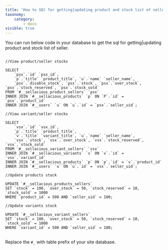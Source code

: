 ```yaml
---
title: 'How to SQl for getting|updating product and stock list of seller'
taxonomy:
    category:
        - docs
visible: true
---
```


You can run below code in your database to get the sql for getting|updating product and stock list of seller.
<pre>
<code>
//View product/seller stocks<br>
SELECT 
	`psx`.`id` `psx_id`,
    `p`.`title` `product_title`, `u`.`name` `seller_name`,
	`psx`.`disable_stock`, `psx`.`stock`, `psx`.`over_stock`, `psx`.`stock_reserved`, `psx`.`stock_sold` 
FROM `#__sellacious_product_sellers` `psx` 
INNER JOIN `#__sellacious_products` `p` ON `P`.`id` = `psx`.`product_id`
INNER JOIN `#__users` `u` ON `u`.`id` = `psx`.`seller_uid`;

//View variant/seller stocks<br>
SELECT 
	`vsx`.`id` `vsx_id`,
    `p`.`title` `product_title`,
    `v`.`title` `variant_title`, `u`.`name` `seller_name`,
	`vsx`.`stock`, `vsx`.`over_stock`, `vsx`.`stock_reserved`, `vsx`.`stock_sold` 
FROM `#__sellacious_variant_sellers` `vsx` 
INNER JOIN `#__sellacious_variants` `v` ON `v`.`id` = `vsx`.`variant_id`
INNER JOIN `#__sellacious_products` `p` ON `p`.`id` = `v`.`product_id`
INNER JOIN `#__users` `u` ON `u`.`id` = `vsx`.`seller_uid`;

//Update products stock <br>
UPDATE `#__sellacious_products_sellers`
SET `stock` = 100, `over_stock` = 50, `stock_reserved` = 10, `stock_sold` = 1000
WHERE `product_id` = 500 AND `seller_uid` = 100;

//Update variants stock<br>
UPDATE `#__sellacious_variant_sellers`
SET `stock` = 100, `over_stock` = 50, `stock_reserved` = 10, `stock_sold` = 1000
WHERE `variant_id` = 500 AND `seller_uid` = 100;
</code>
</pre>
Replace the `#_` with table prefix of your site database. 